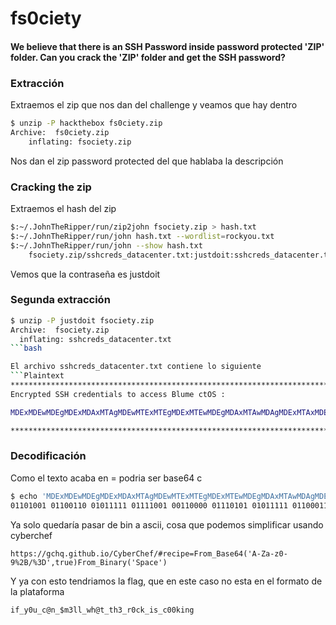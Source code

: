 # fs0ciety

####  We believe that there is an SSH Password inside password protected 'ZIP' folder. Can you crack the 'ZIP' folder and get the SSH password? 

### Extracción

Extraemos el zip que nos dan del challenge y veamos que hay dentro

```bash
$ unzip -P hackthebox fs0ciety.zip 
Archive:  fs0ciety.zip
    inflating: fsociety.zip      
```

Nos dan el zip password protected del que hablaba la descripción

### Cracking the zip

Extraemos el hash del zip
```bash
$:~/.JohnTheRipper/run/zip2john fsociety.zip > hash.txt
$:~/.JohnTheRipper/run/john hash.txt --wordlist=rockyou.txt
$:~/.JohnTheRipper/run/john --show hash.txt
    fsociety.zip/sshcreds_datacenter.txt:justdoit:sshcreds_datacenter.txt:fsociety.zip::fsociety.zip
```
Vemos que la contraseña es justdoit

### Segunda extracción

```bash
$ unzip -P justdoit fsociety.zip 
Archive:  fsociety.zip
  inflating: sshcreds_datacenter.txt
```bash

El archivo sshcreds_datacenter.txt contiene lo siguiente 
```Plaintext
*****************************************************************************************
Encrypted SSH credentials to access Blume ctOS : 

MDExMDEwMDEgMDExMDAxMTAgMDEwMTExMTEgMDExMTEwMDEgMDAxMTAwMDAgMDExMTAxMDEgMDEwMTExMTEgMDExMDAwMTEgMDEwMDAwMDAgMDExMDExMTAgMDEwMTExMTEgMDAxMDAxMDAgMDExMDExMDEgMDAxMTAwMTEgMDExMDExMDAgMDExMDExMDAgMDEwMTExMTEgMDExMTAxMTEgMDExMDEwMDAgMDEwMDAwMDAgMDExMTAxMDAgMDEwMTExMTEgMDExMTAxMDAgMDExMDEwMDAgMDAxMTAwMTEgMDEwMTExMTEgMDExMTAwMTAgMDAxMTAwMDAgMDExMDAwMTEgMDExMDEwMTEgMDEwMTExMTEgMDExMDEwMDEgMDExMTAwMTEgMDEwMTExMTEgMDExMDAwMTEgMDAxMTAwMDAgMDAxMTAwMDAgMDExMDEwMTEgMDExMDEwMDEgMDExMDExMTAgMDExMDAxMTE=

*****************************************************************************************
```

### Decodificación

Como el texto acaba en = podria ser base64 c
```bash
$ echo 'MDExMDEwMDEgMDExMDAxMTAgMDEwMTExMTEgMDExMTEwMDEgMDAxMTAwMDAgMDExMTAxMDEgMDEwMTExMTEgMDExMDAwMTEgMDEwMDAwMDAgMDExMDExMTAgMDEwMTExMTEgMDAxMDAxMDAgMDExMDExMDEgMDAxMTAwMTEgMDExMDExMDAgMDExMDExMDAgMDEwMTExMTEgMDExMTAxMTEgMDExMDEwMDAgMDEwMDAwMDAgMDExMTAxMDAgMDEwMTExMTEgMDExMTAxMDAgMDExMDEwMDAgMDAxMTAwMTEgMDEwMTExMTEgMDExMTAwMTAgMDAxMTAwMDAgMDExMDAwMTEgMDExMDEwMTEgMDEwMTExMTEgMDExMDEwMDEgMDExMTAwMTEgMDEwMTExMTEgMDExMDAwMTEgMDAxMTAwMDAgMDAxMTAwMDAgMDExMDEwMTEgMDExMDEwMDEgMDExMDExMTAgMDExMDAxMTE=' | base64 -d
01101001 01100110 01011111 01111001 00110000 01110101 01011111 01100011 01000000 01101110 01011111 00100100 01101101 00110011 01101100 01101100 01011111 01110111 01101000 01000000 01110100 01011111 01110100 01101000 00110011 01011111 01110010 00110000 01100011 01101011 01011111 01101001 01110011 01011111 01100011 00110000 00110000 01101011 01101001 01101110 01100111
```
Ya solo quedaría pasar de bin a ascii, cosa que podemos simplificar usando cyberchef
```cyberchef
https://gchq.github.io/CyberChef/#recipe=From_Base64('A-Za-z0-9%2B/%3D',true)From_Binary('Space')
```
Y ya con esto tendriamos la flag, que en este caso no esta en el formato de la plataforma

```
if_y0u_c@n_$m3ll_wh@t_th3_r0ck_is_c00king
```
